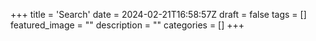 +++
title = 'Search'
date = 2024-02-21T16:58:57Z
draft = false
tags = []
featured_image = ""
description = ""
categories = []
+++
